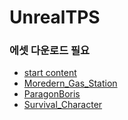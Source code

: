 # UnrealTPS

### 에셋 다운로드 필요
* [start content](https://www.fab.com/ko/listings/98ff449d-79db-4f54-9303-75486c4fb9d9)
* [Moredern_Gas_Station](https://www.fab.com/ko/listings/b4e88a64-2388-4c46-bf0a-b48be046f722)
* [ParagonBoris](https://www.fab.com/ko/listings/2e32cbb8-b415-4c39-962f-a687c64263bd)
* [Survival_Character](https://www.fab.com/ko/listings/11d20d01-b764-4936-8163-cb20d05c369e)
